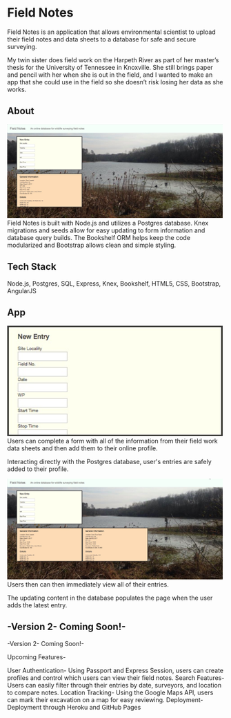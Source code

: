 # Field Notes
Field Notes is an application that allows environmental scientist to upload their field notes and data sheets to a database for safe and secure surveying.

My twin sister does field work on the Harpeth River as part of her master’s thesis for the University of Tennessee in Knoxville. She still brings paper and pencil with her when she is out in the field, and I wanted to make an app that she could use in the field so she doesn’t risk losing her data as she works.

## About
<img src="img/fn1.jpg" width="500px">
Field Notes is built with Node.js and utilizes a Postgres database. Knex migrations and seeds allow for easy updating to form information and database query builds. The Bookshelf ORM helps keep the code modularized and Bootstrap allows clean and simple styling.


## Tech Stack
Node.js, Postgres, SQL, Express, Knex, Bookshelf, HTML5, CSS, Bootstrap, AngularJS

## App
<img src="img/fn2.jpg" width="500px">
Users can complete a form with all of the information from their field work data sheets and then add them to their online profile.

Interacting directly with the Postgres database, user's entries are safely added to their profile.

<img src="img/fnfinal.jpg" width="500px">
Users then can then immediately view all of their entries.

The updating content in the database populates the page when the user adds the latest entry.

## -Version 2- Coming Soon!-
-Version 2- Coming Soon!-

Upcoming Features-

User Authentication- Using Passport and Express Session, users can create profiles and control which users can view their field notes.
Search Features- Users can easily filter through their entries by date, surveyors, and location to compare notes.
Location Tracking- Using the Google Maps API, users can mark their excavation on a map for easy reviewing.
Deployment- Deployment through Heroku and GitHub Pages